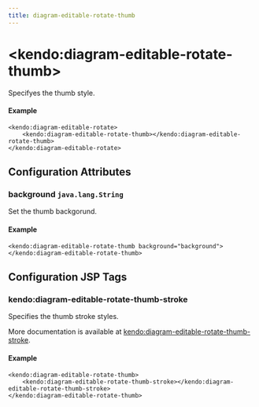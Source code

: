 ```yaml
---
title: diagram-editable-rotate-thumb
---
```


# \<kendo:diagram-editable-rotate-thumb\>

Specifyes the thumb style.

#### Example
    <kendo:diagram-editable-rotate>
        <kendo:diagram-editable-rotate-thumb></kendo:diagram-editable-rotate-thumb>
    </kendo:diagram-editable-rotate>

## Configuration Attributes

### background `java.lang.String`

Set the thumb backgorund.

#### Example
    <kendo:diagram-editable-rotate-thumb background="background">
    </kendo:diagram-editable-rotate-thumb>


##  Configuration JSP Tags

### kendo:diagram-editable-rotate-thumb-stroke

Specifies the thumb stroke styles.

More documentation is available at [kendo:diagram-editable-rotate-thumb-stroke](/kendo-ui/api/wrappers/jsp/diagram/editable-rotate-thumb-stroke).

#### Example

    <kendo:diagram-editable-rotate-thumb>
        <kendo:diagram-editable-rotate-thumb-stroke></kendo:diagram-editable-rotate-thumb-stroke>
    </kendo:diagram-editable-rotate-thumb>

